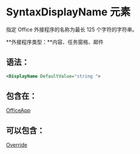 
# SyntaxDisplayName 元素
指定 Office 外接程序的名称为最长 125 个字符的字符串。

 **外接程序类型：**内容、任务窗格、邮件


## 语法：


```XML
<DisplayName DefaultValue="string ">
```


## 包含在：

[OfficeApp](../../reference/manifest/officeapp.md)


## 可以包含：

[Override](../../reference/manifest/override.md)

